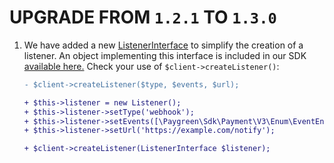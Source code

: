 # UPGRADE FROM `1.2.1` TO `1.3.0`

1. We have added a new [ListenerInterface](./lib/PaygreenSdk/Payment/V3/Model/ListenerInterface.php) to simplify the creation of a listener.
   An object implementing this interface is included in our SDK [available here.](./lib/PaygreenSdk/Payment/V3/Model/Listener.php)
   Check your use of `$client->createListener()`:
    ```diff
    - $client->createListener($type, $events, $url);
    
    + $this->listener = new Listener();
    + $this->listener->setType('webhook');
    + $this->listener->setEvents([\Paygreen\Sdk\Payment\V3\Enum\EventEnum::PAYMENT_ORDER_SUCCESSED]);
    + $this->listener->setUrl('https://example.com/notify');
    
    + $client->createListener(ListenerInterface $listener);
    ```
